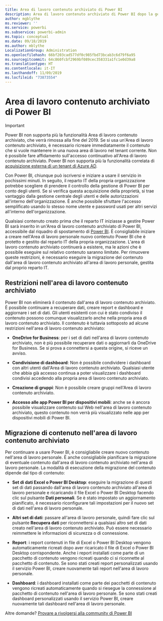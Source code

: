 ```yaml
---
title: Area di lavoro contenuto archiviato di Power BI
description: Area di lavoro contenuto archiviato di Power BI dopo la gestione del tenant di Office 365
author: mgblythe
ms.reviewer: ''
ms.service: powerbi
ms.subservice: powerbi-admin
ms.topic: conceptual
ms.date: 09/18/2019
ms.author: mblythe
LocalizationGroup: Administration
ms.openlocfilehash: 66bf203cad577df0c985fbd73bcab3c6d79f6a95
ms.sourcegitcommit: 64c860fcbf2969bf089cec358331a1fc1e0d39a8
ms.translationtype: HT
ms.contentlocale: it-IT
ms.lasthandoff: 11/09/2019
ms.locfileid: "73873554"
---
```

# <a name="power-bi-archived-workspace"></a>Area di lavoro contenuto archiviato di Power BI

> [!IMPORTANT]
> Power BI non supporta più la funzionalità Area di lavoro contenuto archiviato, che verrà rimossa alla fine del 2019. Se si usa un'Area di lavoro contenuto archiviato, è necessario ricreare immediatamente il contenuto che si vuole mantenere in una nuova area di lavoro nel tenant corrente. Non è possibile fare affidamento sull'accesso continuativo all'Area di lavoro contenuto archiviato. Power BI non supporta più la funzionalità correlata di [acquisizione esterna di un tenant di Azure AD](service-admin-faq.md#what-is-the-process-to-manage-a-tenant-created-by-microsoft-for-my-users).

Con Power BI, chiunque può iscriversi e iniziare a usare il servizio in pochissimi minuti.  In seguito, il reparto IT della propria organizzazione potrebbe scegliere di prendere il controllo della gestione di Power BI per conto degli utenti.  Se si verifica questa acquisizione della proprietà, si trae vantaggio dalla gestione centrale degli utenti e delle autorizzazioni all'interno dell'organizzazione. È anche possibile sfruttare l'accesso semplificato usando lo stesso nome utente e password usati per altri servizi all'interno dell'organizzazione.

Qualsiasi contenuto creato prima che il reparto IT iniziasse a gestire Power BI sarà inserito in un'Area di lavoro contenuto archiviato di Power BI, accessibile dal riquadro di spostamento di [Power BI](https://app.powerbi.com). È consigliabile iniziare a creare nell'Area di lavoro personale nuovo contenuto Power BI che è protetto e gestito dal reparto IT della propria organizzazione.  L'area di lavoro contenuto archiviato continuerà a esistere, ma le azioni che è possibile eseguire sul relativo contenuto saranno limitate.  Per rimuovere queste restrizioni, è necessario eseguire la migrazione del contenuto dall'area di lavoro contenuto archiviato all'area di lavoro personale, gestita dal proprio reparto IT.

## <a name="restrictions-in-your-archived-workspace"></a>Restrizioni nell'area di lavoro contenuto archiviato

Power BI non eliminerà il contenuto dall'area di lavoro contenuto archiviato. È possibile continuare a recuperare dati, creare report e dashboard e aggiornare i set di dati. Gli utenti esistenti con cui è stato condiviso il contenuto possono comunque visualizzarlo anche nella propria area di lavoro contenuto archiviato. Il contenuto è tuttavia sottoposto ad alcune restrizioni nell'area di lavoro contenuto archiviato:

* **OneDrive for Business**: per i set di dati nell'area di lavoro contenuto archiviato, non è più possibile recuperare dati o aggiornarli da OneDrive for Business.  Se si prova a connettersi a questa origine, si riceve un avviso.

* **Condivisione di dashboard**: Non è possibile condividere i dashboard con altri utenti dall'Area di lavoro contenuto archiviato.  Qualsiasi utente che abbia già accesso continua a poter visualizzare i dashboard condivisi accedendo alla propria area di lavoro contenuto archiviato.

* **Creazione di gruppi**: Non è possibile creare gruppi nell'Area di lavoro contenuto archiviato.

* **Accesso alle app Power BI per dispositivi mobili**: anche se è ancora possibile visualizzare contenuto sul Web nell'area di lavoro contenuto archiviato, questo contenuto non verrà più visualizzato nelle app per dispositivi mobili di Power BI.

## <a name="migrating-content-in-your-archived-workspace"></a>Migrazione di contenuto nell'area di lavoro contenuto archiviato

Per continuare a usare Power BI, è consigliabile creare nuovo contenuto nell'area di lavoro personale. È anche consigliabile pianificare la migrazione di eventuale contenuto dall'area di lavoro contenuto archiviato nell'area di lavoro personale.  La modalità di esecuzione della migrazione del contenuto dipende dal tipo di contenuto:

* **Set di dati Excel o Power BI Desktop**: eseguire la migrazione di questi set di dati passando dall'area di lavoro contenuto archiviato all'area di lavoro personale e ricaricando il file Excel o Power BI Desktop facendo clic sul pulsante **Dati personali**.  Se è stato impostato un aggiornamento pianificato, è necessario riconfigurare tali impostazioni per il nuovo set di dati nell'area di lavoro personale.

* **Altri set di dati**: passare all'area di lavoro personale, quindi fare clic sul pulsante **Recupera dati** per riconnettersi a qualsiasi altro set di dati creato nell'area di lavoro contenuto archiviato.  Può essere necessario reimmettere le informazioni di sicurezza o di connessione.

* **Report**: i report contenuti in file di Excel o Power BI Desktop vengono automaticamente ricreati dopo aver ricaricato il file di Excel o Power BI Desktop corrispondente. Anche i report installati come parte di un pacchetto di contenuto vengono ricreati quando ci si riconnette al pacchetto di contenuto. Se sono stati creati report personalizzati usando il servizio Power BI, creare nuovamente tali report nell'area di lavoro personale.

* **Dashboard**: i dashboard installati come parte dei pacchetti di contenuto vengono ricreati automaticamente quando si riesegue la connessione al pacchetto di contenuto nell'area di lavoro personale. Se sono stati creati dashboard personalizzati usando il servizio Power BI, creare nuovamente tali dashboard nell'area di lavoro personale.

Altre domande? [Provare a rivolgersi alla community di Power BI](https://community.powerbi.com/)

